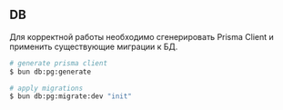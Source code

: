 ## DB

Для корректной работы необходимо сгенерировать Prisma Client и применить существующие миграции к БД.

```bash
# generate prisma client
$ bun db:pg:generate

# apply migrations
$ bun db:pg:migrate:dev "init"
```
